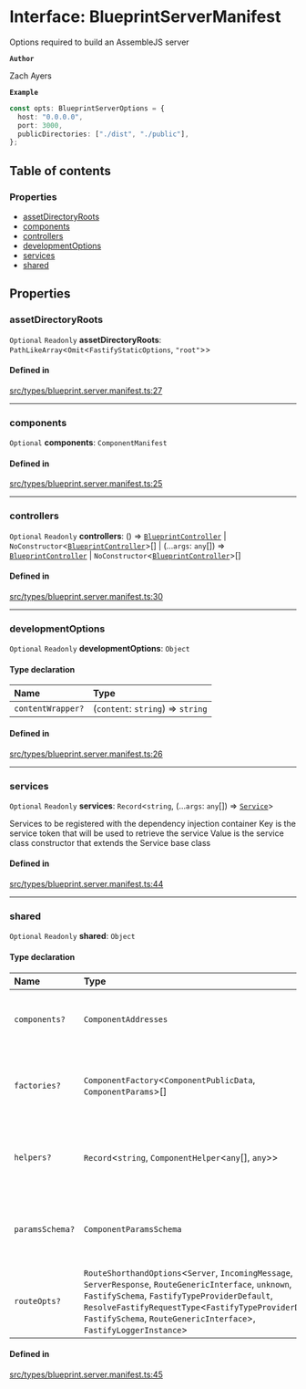 # Interface: BlueprintServerManifest

Options required to build an AssembleJS server

**`Author`**

Zach Ayers

**`Example`**

```typescript
const opts: BlueprintServerOptions = {
  host: "0.0.0.0",
  port: 3000,
  publicDirectories: ["./dist", "./public"],
};
```

## Table of contents

### Properties

- [assetDirectoryRoots](BlueprintServerManifest.md#assetdirectoryroots)
- [components](BlueprintServerManifest.md#components)
- [controllers](BlueprintServerManifest.md#controllers)
- [developmentOptions](BlueprintServerManifest.md#developmentoptions)
- [services](BlueprintServerManifest.md#services)
- [shared](BlueprintServerManifest.md#shared)

## Properties

### assetDirectoryRoots

 `Optional` `Readonly` **assetDirectoryRoots**: `PathLikeArray`<`Omit`<`FastifyStaticOptions`, ``"root"``\>\>

#### Defined in

[src/types/blueprint.server.manifest.ts:27](https://github.com/zjayers/AssembleJS/blob/b7f8979/src/types/blueprint.server.manifest.ts#L27)

___

### components

 `Optional` **components**: `ComponentManifest`

#### Defined in

[src/types/blueprint.server.manifest.ts:25](https://github.com/zjayers/AssembleJS/blob/b7f8979/src/types/blueprint.server.manifest.ts#L25)

___

### controllers

 `Optional` `Readonly` **controllers**: () => [`BlueprintController`](../classes/BlueprintController.md) \| `NoConstructor`<[`BlueprintController`](../classes/BlueprintController.md)\>[] \| (...`args`: `any`[]) => [`BlueprintController`](../classes/BlueprintController.md) \| `NoConstructor`<[`BlueprintController`](../classes/BlueprintController.md)\>[]

#### Defined in

[src/types/blueprint.server.manifest.ts:30](https://github.com/zjayers/AssembleJS/blob/b7f8979/src/types/blueprint.server.manifest.ts#L30)

___

### developmentOptions

 `Optional` `Readonly` **developmentOptions**: `Object`

#### Type declaration

| Name | Type |
| :------ | :------ |
| `contentWrapper?` | (`content`: `string`) => `string` |

#### Defined in

[src/types/blueprint.server.manifest.ts:26](https://github.com/zjayers/AssembleJS/blob/b7f8979/src/types/blueprint.server.manifest.ts#L26)

___

### services

 `Optional` `Readonly` **services**: `Record`<`string`, (...`args`: `any`[]) => [`Service`](../classes/Service.md)\>

Services to be registered with the dependency injection container
Key is the service token that will be used to retrieve the service
Value is the service class constructor that extends the Service base class

#### Defined in

[src/types/blueprint.server.manifest.ts:44](https://github.com/zjayers/AssembleJS/blob/b7f8979/src/types/blueprint.server.manifest.ts#L44)

___

### shared

 `Optional` `Readonly` **shared**: `Object`

#### Type declaration

| Name | Type | Description |
| :------ | :------ | :------ |
| `components?` | `ComponentAddresses` | Any Components that all views of this Component require to render appropriately |
| `factories?` | `ComponentFactory`<`ComponentPublicData`, `ComponentParams`\>[] | Array of Component Factories to run on the ComponentTemplate of each view, sorted by Priority |
| `helpers?` | `Record`<`string`, `ComponentHelper`<`any`[], `any`\>\> | Array of helper functions to pass to the ComponentContext for all views of this Component |
| `paramsSchema?` | `ComponentParamsSchema` | Any request parameters to be validated when making ComponentTemplate content requests |
| `routeOpts?` | `RouteShorthandOptions`<`Server`, `IncomingMessage`, `ServerResponse`, `RouteGenericInterface`, `unknown`, `FastifySchema`, `FastifyTypeProviderDefault`, `ResolveFastifyRequestType`<`FastifyTypeProviderDefault`, `FastifySchema`, `RouteGenericInterface`\>, `FastifyLoggerInstance`\> | Any Route options to use for every view of this Component. |

#### Defined in

[src/types/blueprint.server.manifest.ts:45](https://github.com/zjayers/AssembleJS/blob/b7f8979/src/types/blueprint.server.manifest.ts#L45)
